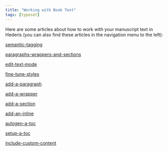 ```yaml
---
title: "Working with Book Text"
tags: [typeset]
---
```

 
<html><body><section data-type="chapter" class="hsecchapter" data-hederis-type="hsecchapter" id="intro-book-text" data-pi-attrs="id: intro-book-text; data-tags: typeset;" role="doc-chapter" data-tags="typeset" data-author-name=" " data-book-title=" " title="Working with Book Text"><p class="hblkp" data-hederis-type="hblkp" id="p68AJlcHH">Here are some articles about how to work with your manuscript text in Hederis (you can also find these articles in the navigation menu to the left): </p><p class="hblkp" data-hederis-type="hblkp" id="p4vuQeA21"><a href="{% link _docs/semantic-tagging.md %}" class="hspana" data-hederis-type="hspana" id="p3L32T41N">semantic-tagging</a></p><p class="hblkp" data-hederis-type="hblkp" id="p7dRi2uFM"><a href="{% link _docs/paragraphs-wrappers-and-sections.md %}" class="hspana" data-hederis-type="hspana" id="pxMRLAlU2">paragraphs-wrappers-and-sections</a></p><p class="hblkp" data-hederis-type="hblkp" id="pPiKRYK0S"><a href="{% link _docs/edit-text-mode.md %}" class="hspana" data-hederis-type="hspana" id="pcqAPKGqc">edit-text-mode</a></p><p class="hblkp" data-hederis-type="hblkp" id="punvz1g6e"><a href="{% link _docs/fine-tune-styles.md %}" class="hspana" data-hederis-type="hspana" id="pptydC91A">fine-tune-styles</a></p><p class="hblkp" data-hederis-type="hblkp" id="pbXok2CZh"><a href="{% link _docs/add-a-paragraph.md %}" class="hspana" data-hederis-type="hspana" id="pcye3yW63">add-a-paragraph</a></p><p class="hblkp" data-hederis-type="hblkp" id="pH6J3PDjB"><a href="{% link _docs/add-a-wrapper.md %}" class="hspana" data-hederis-type="hspana" id="pIjAjEWro">add-a-wrapper</a></p><p class="hblkp" data-hederis-type="hblkp" id="pBLeNSqIb"><a href="{% link _docs/add-a-section.md %}" class="hspana" data-hederis-type="hspana" id="pdv2nLN5T">add-a-section</a></p><p class="hblkp" data-hederis-type="hblkp" id="pFt13zCQu"><a href="{% link _docs/add-an-inline.md %}" class="hspana" data-hederis-type="hspana" id="pOjObpYX2">add-an-inline</a></p><p class="hblkp" data-hederis-type="hblkp" id="pEyCISCN4"><a href="{% link _docs/autogen-a-toc.md %}" class="hspana" data-hederis-type="hspana" id="poj6RkSVF">autogen-a-toc</a></p><p class="hblkp" data-hederis-type="hblkp" id="pRaJYYtxB"><a href="{% link _docs/setup-a-toc.md %}" class="hspana" data-hederis-type="hspana" id="pEnhJJr4t">setup-a-toc</a></p><p class="hblkp" data-hederis-type="hblkp" id="pgkXY4fV2"><a href="{% link _docs/include-custom-content.md %}" class="hspana" data-hederis-type="hspana" id="pfYe5vU0x">include-custom-content</a></p></section></body></html>
